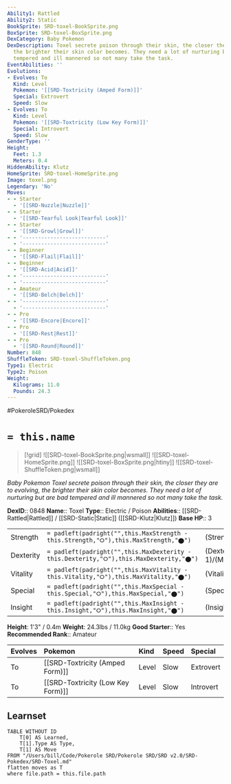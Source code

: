 ```yaml
---
Ability1: Rattled
Ability2: Static
BookSprite: SRD-toxel-BookSprite.png
BoxSprite: SRD-toxel-BoxSprite.png
DexCategory: Baby Pokemon
DexDescription: Toxel secrete poison through their skin, the closer they are to evolving,
  the brighter their skin color becomes. They need a lot of nurturing but are bad
  tempered and ill mannered so not many take the task.
EventAbilities: ''
Evolutions:
- Evolves: To
  Kind: Level
  Pokemon: '[[SRD-Toxtricity (Amped Form)]]'
  Special: Extrovert
  Speed: Slow
- Evolves: To
  Kind: Level
  Pokemon: '[[SRD-Toxtricity (Low Key Form)]]'
  Special: Introvert
  Speed: Slow
GenderType: ''
Height:
  Feet: 1.3
  Meters: 0.4
HiddenAbility: Klutz
HomeSprite: SRD-toxel-HomeSprite.png
Image: toxel.png
Legendary: 'No'
Moves:
- - Starter
  - '[[SRD-Nuzzle|Nuzzle]]'
- - Starter
  - '[[SRD-Tearful Look|Tearful Look]]'
- - Starter
  - '[[SRD-Growl|Growl]]'
- - '---------------------------'
  - '---------------------------'
- - Beginner
  - '[[SRD-Flail|Flail]]'
- - Beginner
  - '[[SRD-Acid|Acid]]'
- - '---------------------------'
  - '---------------------------'
- - Amateur
  - '[[SRD-Belch|Belch]]'
- - '---------------------------'
  - '---------------------------'
- - Pro
  - '[[SRD-Encore|Encore]]'
- - Pro
  - '[[SRD-Rest|Rest]]'
- - Pro
  - '[[SRD-Round|Round]]'
Number: 848
ShuffleToken: SRD-toxel-ShuffleToken.png
Type1: Electric
Type2: Poison
Weight:
  Kilograms: 11.0
  Pounds: 24.3
---
```


#PokeroleSRD/Pokedex

# `= this.name`

> [!grid]
> ![[SRD-toxel-BookSprite.png|wsmall]]
> ![[SRD-toxel-HomeSprite.png]]
> ![[SRD-toxel-BoxSprite.png|htiny]]
> ![[SRD-toxel-ShuffleToken.png|wsmall]]


*Baby Pokemon*
*Toxel secrete poison through their skin, the closer they are to evolving, the brighter their skin color becomes. They need a lot of nurturing but are bad tempered and ill mannered so not many take the task.*

**DexID**:: 0848
**Name**:: Toxel
**Type**:: Electric / Poison
**Abilities**:: [[SRD-Rattled|Rattled]] / [[SRD-Static|Static]] ([[SRD-Klutz|Klutz]])
**Base HP**:: 3

|           |                                                                                        |                                          |
| --------- | -------------------------------------------------------------------------------------- | ---------------------------------------- |
| Strength  | `= padleft(padright("",this.MaxStrength - this.Strength,"⭘"),this.MaxStrength,"⬤")`    | (Strength::1)/(MaxStrength::3)   |
| Dexterity | `= padleft(padright("",this.MaxDexterity - this.Dexterity,"⭘"),this.MaxDexterity,"⬤")` | (Dexterity:: 1)/(MaxDexterity::3) |
| Vitality  | `= padleft(padright("",this.MaxVitality - this.Vitality,"⭘"),this.MaxVitality,"⬤")`    | (Vitality::1)/(MaxVitality::3)   |
| Special   | `= padleft(padright("",this.MaxSpecial - this.Special,"⭘"),this.MaxSpecial,"⬤")`       | (Special::2)/(MaxSpecial::4)     |
| Insight   | `= padleft(padright("",this.MaxInsight - this.Insight,"⭘"),this.MaxInsight,"⬤")`       | (Insight::1)/(MaxInsight::3)     |

**Height**: 1'3" / 0.4m
**Weight**: 24.3lbs / 11.0kg
**Good Starter**:: Yes
**Recommended Rank**:: Amateur

| Evolves   | Pokemon                           | Kind   | Speed   | Special   |
|:----------|:----------------------------------|:-------|:--------|:----------|
| To        | [[SRD-Toxtricity (Amped Form)]]   | Level  | Slow    | Extrovert |
| To        | [[SRD-Toxtricity (Low Key Form)]] | Level  | Slow    | Introvert |

## Learnset

```dataview
TABLE WITHOUT ID
    T[0] AS Learned,
    T[1].Type AS Type,
    T[1] AS Move
FROM "/Users/bill/Code/Pokerole SRD/Pokerole SRD/SRD v2.0/SRD-Pokedex/SRD-Toxel.md"
flatten moves as T
where file.path = this.file.path
```
